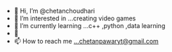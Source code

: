- 👋 Hi, I’m @chetanchoudhari
- 👀 I’m interested in ...creating video games
- 🌱 I’m currently learning ...c++ ,python ,data learning
- 💞️ 
- 📫 How to reach me ...chetanpawaryt@gmail.com

<!---
chetanchoudhari/chetanchoudhari is a ✨ special ✨ repository because its `README.md` (this file) appears on your GitHub profile.
You can click the Preview link to take a look at your changes.
--->